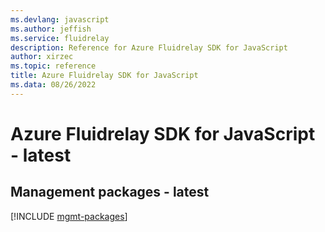 ```yaml
---
ms.devlang: javascript
ms.author: jeffish
ms.service: fluidrelay
description: Reference for Azure Fluidrelay SDK for JavaScript
author: xirzec
ms.topic: reference
title: Azure Fluidrelay SDK for JavaScript
ms.data: 08/26/2022
---
```

# Azure Fluidrelay SDK for JavaScript - latest

## Management packages - latest
[!INCLUDE [mgmt-packages](fluidrelay-mgmt-index.md)]